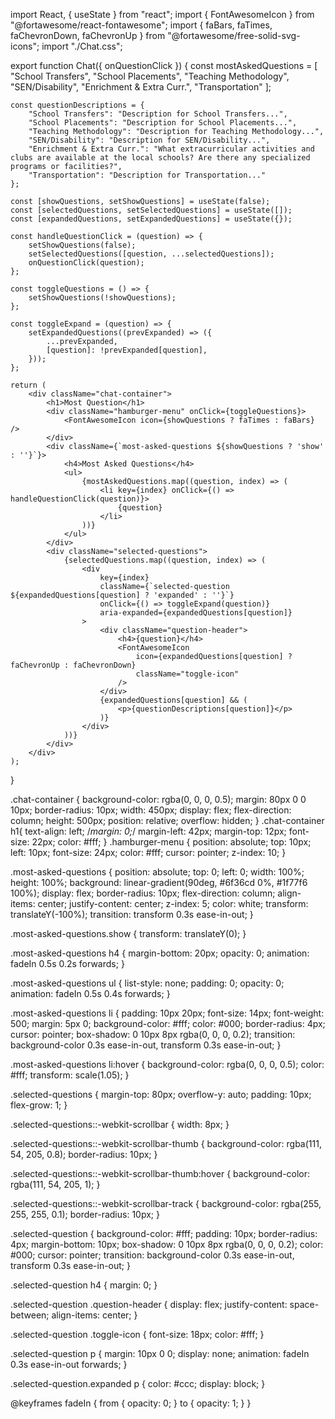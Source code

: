 import React, { useState } from "react";
import { FontAwesomeIcon } from "@fortawesome/react-fontawesome";
import { faBars, faTimes, faChevronDown, faChevronUp } from "@fortawesome/free-solid-svg-icons";
import "./Chat.css";

export function Chat({ onQuestionClick }) {
    const mostAskedQuestions = [
        "School Transfers",
        "School Placements",
        "Teaching Methodology",
        "SEN/Disability",
        "Enrichment & Extra Curr.",
        "Transportation"
    ];

    const questionDescriptions = {
        "School Transfers": "Description for School Transfers...",
        "School Placements": "Description for School Placements...",
        "Teaching Methodology": "Description for Teaching Methodology...",
        "SEN/Disability": "Description for SEN/Disability...",
        "Enrichment & Extra Curr.": "What extracurricular activities and clubs are available at the local schools? Are there any specialized programs or facilities?",
        "Transportation": "Description for Transportation..."
    };

    const [showQuestions, setShowQuestions] = useState(false);
    const [selectedQuestions, setSelectedQuestions] = useState([]);
    const [expandedQuestions, setExpandedQuestions] = useState({});

    const handleQuestionClick = (question) => {
        setShowQuestions(false);
        setSelectedQuestions([question, ...selectedQuestions]);
        onQuestionClick(question);
    };

    const toggleQuestions = () => {
        setShowQuestions(!showQuestions);
    };

    const toggleExpand = (question) => {
        setExpandedQuestions((prevExpanded) => ({
            ...prevExpanded,
            [question]: !prevExpanded[question],
        }));
    };

    return (
        <div className="chat-container">
            <h1>Most Question</h1>
            <div className="hamburger-menu" onClick={toggleQuestions}>
                <FontAwesomeIcon icon={showQuestions ? faTimes : faBars} />
            </div>
            <div className={`most-asked-questions ${showQuestions ? 'show' : ''}`}>
                <h4>Most Asked Questions</h4>
                <ul>
                    {mostAskedQuestions.map((question, index) => (
                        <li key={index} onClick={() => handleQuestionClick(question)}>
                            {question}
                        </li>
                    ))}
                </ul>
            </div>
            <div className="selected-questions">
                {selectedQuestions.map((question, index) => (
                    <div 
                        key={index} 
                        className={`selected-question ${expandedQuestions[question] ? 'expanded' : ''}`} 
                        onClick={() => toggleExpand(question)}
                        aria-expanded={expandedQuestions[question]}
                    >
                        <div className="question-header">
                            <h4>{question}</h4>
                            <FontAwesomeIcon 
                                icon={expandedQuestions[question] ? faChevronUp : faChevronDown} 
                                className="toggle-icon" 
                            />
                        </div>
                        {expandedQuestions[question] && (
                            <p>{questionDescriptions[question]}</p>
                        )}
                    </div>
                ))}
            </div>
        </div>
    );
}




.chat-container {
    background-color: rgba(0, 0, 0, 0.5);
    margin: 80px 0 0 10px;
    border-radius: 10px;
    width: 450px;
    display: flex;
    flex-direction: column;
    height: 500px;
    position: relative;
    overflow: hidden;
}
.chat-container h1{
    text-align: left;
    /*margin: 0;*/
    margin-left: 42px;
    margin-top: 12px;
    font-size: 22px;
    color: #fff;
}
.hamburger-menu {
    position: absolute;
    top: 10px;
    left: 10px;
    font-size: 24px;
    color: #fff;
    cursor: pointer;
    z-index: 10;
}

.most-asked-questions {
    position: absolute;
    top: 0;
    left: 0;
    width: 100%;
    height: 100%;
    background: linear-gradient(90deg, #6f36cd 0%, #1f77f6 100%);
    display: flex;
    border-radius: 10px;
    flex-direction: column;
    align-items: center;
    justify-content: center;
    z-index: 5;
    color: white;
    transform: translateY(-100%);
    transition: transform 0.3s ease-in-out;
}

.most-asked-questions.show {
    transform: translateY(0);
}

.most-asked-questions h4 {
    margin-bottom: 20px;
    opacity: 0;
    animation: fadeIn 0.5s 0.2s forwards;
}

.most-asked-questions ul {
    list-style: none;
    padding: 0;
    opacity: 0;
    animation: fadeIn 0.5s 0.4s forwards;
}

.most-asked-questions li {
    padding: 10px 20px;
    font-size: 14px;
    font-weight: 500;
    margin: 5px 0;
    background-color: #fff;
    color: #000;
    border-radius: 4px;
    cursor: pointer;
    box-shadow: 0 10px 8px rgba(0, 0, 0, 0.2);
    transition: background-color 0.3s ease-in-out, transform 0.3s ease-in-out;
}

.most-asked-questions li:hover {
    background-color: rgba(0, 0, 0, 0.5);
    color: #fff;
    transform: scale(1.05);
}

.selected-questions {
    margin-top: 80px;
    overflow-y: auto;
    padding: 10px;
    flex-grow: 1;
}

.selected-questions::-webkit-scrollbar {
    width: 8px;
}

.selected-questions::-webkit-scrollbar-thumb {
    background-color: rgba(111, 54, 205, 0.8);
    border-radius: 10px;
}

.selected-questions::-webkit-scrollbar-thumb:hover {
    background-color: rgba(111, 54, 205, 1);
}

.selected-questions::-webkit-scrollbar-track {
    background-color: rgba(255, 255, 255, 0.1);
    border-radius: 10px;
}

.selected-question {
    background-color: #fff;
    padding: 10px;
    border-radius: 4px;
    margin-bottom: 10px;
    box-shadow: 0 10px 8px rgba(0, 0, 0, 0.2);
    color: #000;
    cursor: pointer;
    transition: background-color 0.3s ease-in-out, transform 0.3s ease-in-out;
}

.selected-question h4 {
    margin: 0;
}

.selected-question .question-header {
    display: flex;
    justify-content: space-between;
    align-items: center;
}

.selected-question .toggle-icon {
    font-size: 18px;
    color: #fff;
}

.selected-question p {
    margin: 10px 0 0;
    display: none;
    animation: fadeIn 0.3s ease-in-out forwards;
}

.selected-question.expanded p {
    color: #ccc;
    display: block;
}

@keyframes fadeIn {
    from {
        opacity: 0;
    }
    to {
        opacity: 1;
    }
}
